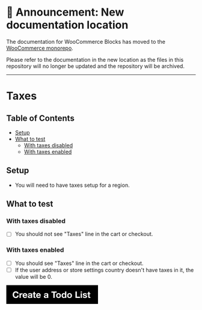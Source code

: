 # 📣 Announcement: New documentation location

The documentation for WooCommerce Blocks has moved to the [WooCommerce monorepo](https://github.com/woocommerce/woocommerce/tree/trunk/plugins/woocommerce-blocks/docs/).

Please refer to the documentation in the new location as the files in this repository will no longer be updated and the repository will be archived.

---

# Taxes <!-- omit in toc -->

## Table of Contents <!-- omit in toc -->

- [Setup](#setup)
- [What to test](#what-to-test)
    - [With taxes disabled](#with-taxes-disabled)
    - [With taxes enabled](#with-taxes-enabled)

## Setup

-   You will need to have taxes setup for a region.

## What to test

### With taxes disabled

-   [ ] You should not see "Taxes" line in the cart or checkout.

### With taxes enabled

-   [ ] You should see "Taxes" line in the cart or checkout.
-   [ ] If the user address or store settings country doesn't have taxes in it, the value will be 0.

[![Create Todo list](https://raw.githubusercontent.com/senadir/todo-my-markdown/master/public/github-button.svg?sanitize=true)](https://git-todo.netlify.app/create)
